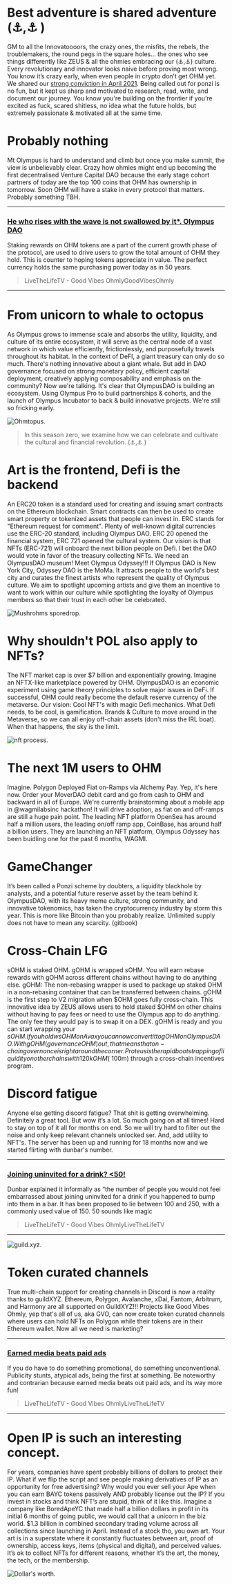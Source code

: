 
# Best adventure is shared adventure (⚓️,⚓️ )

GM to all the Innovatoooors, the crazy ones, the misfits, the rebels, the troublemakers, the round pegs in the square holes… the ones who see things differently like ZEUS & all the ohmies embracing our (⚓️,⚓️) culture. Every revolutionary and innovator looks naive before proving most wrong. You know it’s crazy early, when even people in crypto don’t get OHM yet. We shared our [strong conviction in April 2021](https://twitter.com/livethelifetv/status/1384090249299521538). Being called out for ponzi is no fun, but it kept us sharp and motivated to research, read, write, and document our journey. You know you're building on the frontier if you’re excited as fuck, scared shitless, no idea what the future holds, but extremely passionate & motivated all at the same time.


# Probably nothing
Mt Olympus is hard to understand and climb but once you make summit, the view is unbelievably clear. Crazy how ohmies might end up becoming the first decentralised Venture Capital DAO because the early stage cohort partners of today are the top 100 coins that OHM has ownership in tomorrow. Soon OHM will have a stake in every protocol that matters. Probably something TBH.


---
### [He who rises with the wave is not swallowed by it*. Olympus DAO](https://livethelife.tv/olympus-dao/)

Staking rewards on OHM tokens are a part of the current growth phase of the protocol, are used to drive users to grow the total amount of OHM they hold. This is counter to hoping tokens appreciate in value. The perfect currency holds the same purchasing power today as in 50 years.

> LiveTheLifeTV - Good Vibes OhmlyGoodVibesOhmly

---

# From unicorn to whale to octopus
As Olympus grows to immense scale and absorbs the utility, liquidity, and culture of its entire ecosystem, it will serve as the central node of a vast network in which value efficiently, frictionlessly, and purposefully travels throughout its habitat. In the context of DeFI, a giant treasury can only do so much. There's nothing innovative about a giant whale. But add in DAO governance focused on strong monetary policy, efficient capital deployment, creatively applying composability and emphasis on the community? Now we're talking. It's clear that OlympusDAO is building an ecosystem. Using Olympus Pro to build partnerships & cohorts, and the launch of Olympus Incubator to back & build innovative projects. We're still so fricking early.


![Ohmtopus](/_media/images/ohmtupus.png "From unicorn to whale to octopus").

> In this season zero, we examine how we can celebrate and cultivate the cultural and financial revolution. (⚓️,⚓️ )


# Art is the frontend, Defi is the backend

An ERC20 token is a standard used for creating and issuing smart contracts on the Ethereum blockchain. Smart contracts can then be used to create smart property or tokenized assets that people can invest in. ERC stands for "Ethereum request for comment". Plenty of well-known digital currencies use the ERC-20 standard, including Olympus DAO. ERC 20 opened the financial system, ERC 721 opened the cultural system. Our vision is that NFTs (ERC-721) will onboard the next billion people on Defi. I bet the DAO would vote in favor of the treasury collecting NFTs. We need an OlympusDAO museum! Meet Olympus Odyssey!!! If Olympus DAO is New York City, Odyssey DAO is the MoMa. It attracts people to the world's best city and curates the finest artists who represent the quality of Olympus culture. We aim to spotlight upcoming artists and give them an incentive to want to work within our culture while spotlighting the loyalty of Olympus members so that their trust in each other be celebrated.

![Mushrohms sporedrop](/_media/images/spore_drop.png "Mushrohms sporedrop").

# Why shouldn't POL also apply to NFTs?
The NFT market cap is over $7 billion and exponentially growing. Imagine an NFTX-like marketplace powered by OHM. OlympusDAO is an economic experiment using game theory principles to solve major issues in DeFi. If successful, OHM could really become the default reserve currency of the metaverse. Our vision: Cool NFT's with magic Defi mechanics. What Defi needs, to be cool, is gamification. Brands & Culture to move around in the Metaverse, so we can all enjoy off-chain assets (don't miss the IRL boat). When that happens, the sky is the limit.

![nft process](/_media/images/nft_process.jpeg "Where are we now").


# The next 1M users to OHM

Imagine. Polygon Deployed Fiat on-Ramps via Alchemy Pay. Yep, it's here now. Order your MoverDAO debit card and go from cash to OHM and backward in all of Europe. We're currently brainstorming about a mobile app in @wagmilabsinc hackathon! It will drive adoption, as fiat on and off-ramps are still a huge pain point. The leading NFT platform OpenSea has around half a million users, the leading on/off ramp app, CoinBase, has around half a billion users. They are launching an NFT platform, Olympus Odyssey has been buidling one for the past 6 months, WAGMI.

# GameChanger

It’s been called a Ponzi scheme by doubters, a liquidity blackhole by analysts, and a potential future reserve asset by the team behind it. OlympusDAO, with its heavy meme culture, strong community, and innovative tokenomics, has taken the cryptocurrency industry by storm this year. This is more like Bitcoin than you probably realize. Unlimited supply does not have to mean any scarcity. (gitbook)

# Cross-Chain LFG

sOHM is staked OHM. gOHM is wrapped sOHM. You will earn rebase rewards with gOHM across different chains without having to do anything else. gOHM: The non-rebasing wrapper is used to package up staked OHM in a non-rebasing container that can be transferred between chains. gOHM is the first step to V2 migration when $OHM goes fully cross-chain. This innovative idea by ZEUS allows users to hold staked $OHM on other chains without having to pay fees or need to use the Olympus app to do anything. The only fee they would pay is to swap it on a DEX. gOHM is ready and you can start wrapping your $sOHM. If you hold wsOHM on Avax you can now convert it to gOHM on OlympusDAO. With gOHM (governance OHM) out, that means that on-chain governance is right around the corner. Proteus is the rapid bootstrapping of liquidity on other chains with 120k OHM (~$100m) through a cross-chain incentives program.


# Discord fatigue
Anyone else getting discord fatigue? That shit is getting overwhelming. Definitely a great tool. But wow it’s a lot. So much going on at all times! Hard to stay on top of it all for months on end. So we will try hard to filter out the noise and only keep relevant channels unlocked ser. And, add utility to NFT's. The server has been up and running for 18 months now and we started flirting with dunbar's number.

----
### [Joining uninvited for a drink? <50!](https://livethelife.tv/joining-uninvited-for-a-drink/)

Dunbar explained it informally as “the number of people you would not feel embarrassed about joining uninvited for a drink if you happened to bump into them in a bar. It has been proposed to lie between 100 and 250, with a commonly used value of 150. 50 sounds like magic

> LiveTheLifeTV - Good Vibes OhmlyLiveTheLifeTV

----

![guild.xyz](/_media/images/guildxyz.png "@guildxyz").

# Token curated channels

True multi-chain support for creating channels in Discord is now a reality thanks to guildXYZ. Ethereum, Polygon, Avalanche,  xDai, Fantom, Arbitrum, and Harmony are all supported on GuildXYZ!!! Projects like Good Vibes Ohmly, yep that's all of us, aka GVO, can now create token curated channels where users can hold NFTs on Polygon while their tokens are in their Ethereum wallet. Now all we need is marketing?


----
### [Earned media beats paid ads](https://livethelife.tv/earned-media/)

If you do have to do something promotional, do something unconventional. Publicity stunts, atypical ads, being the first at something. Be noteworthy and contrarian because earned media beats out paid ads, and its way more fun!

> LiveTheLifeTV - Good Vibes OhmlyLiveTheLifeTV
----

# Open IP is such an interesting concept.

For years, companies have spent probably billions of dollars to protect their IP. What if we flip the script and see people making derivatives of IP as an opportunity for free advertising? Why would you ever sell your Ape when you can earn BAYC tokens passively AND probably license out the IP? If you invest in stocks and think NFT’s are stupid, think of it like this. Imagine a company like BoredApeYC that made half a billion dollars in profit in its initial 6 months of going public, we would call that a unicorn in the biz world. $1.3 billion in combined secondary trading volume across all collections since launching in April. Instead of a stock tho, you own art. Your art is in a superstate where it constantly fluctuates between art, proof of ownership, access keys, items (physical and digital), and perceived values. It’s ok to collect NFTs for different reasons, whether it’s the art, the money, the tech, or the membership.


![Dollar's worth](/_media/images/dollarsworth.jpeg "Dollar's worth").